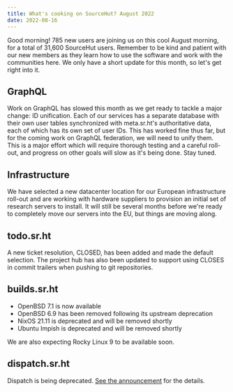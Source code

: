 ```yaml
---
title: What's cooking on SourceHut? August 2022
date: 2022-08-16
---
```


Good morning! 785 new users are joining us on this cool August morning, for a
total of 31,600 SourceHut users. Remember to be kind and patient with our new
members as they learn how to use the software and work with the communities
here. We only have a short update for this month, so let's get right into it.

## GraphQL

Work on GraphQL has slowed this month as we get ready to tackle a major change:
ID unification. Each of our services has a separate database with their own user
tables synchronized with meta.sr.ht's authoritative data, each of which has its
own set of user IDs. This has worked fine thus far, but for the coming work on
GraphQL federation, we will need to unify them. This is a major effort which
will require thorough testing and a careful roll-out, and progress on other
goals will slow as it's being done. Stay tuned.

## Infrastructure

We have selected a new datacenter location for our European infrastructure
roll-out and are working with hardware suppliers to provision an initial set of
research servers to install. It will still be several months before we're ready
to completely move our servers into the EU, but things are moving along.

## todo.sr.ht

A new ticket resolution, CLOSED, has been added and made the default selection.
The project hub has also been updated to support using CLOSES in commit trailers
when pushing to git repositories.

## builds.sr.ht

- OpenBSD 7.1 is now available
- OpenBSD 6.9 has been removed following its upstream deprecation
- NixOS 21.11 is deprecated and will be removed shortly
- Ubuntu Impish is deprecated and will be removed shortly

We are also expecting Rocky Linux 9 to be available soon.

## dispatch.sr.ht

Dispatch is being deprecated. [See the announcement][0] for the details.

[0]: https://sourcehut.org/blog/2022-08-01-dispatch-deprecation-plans/
